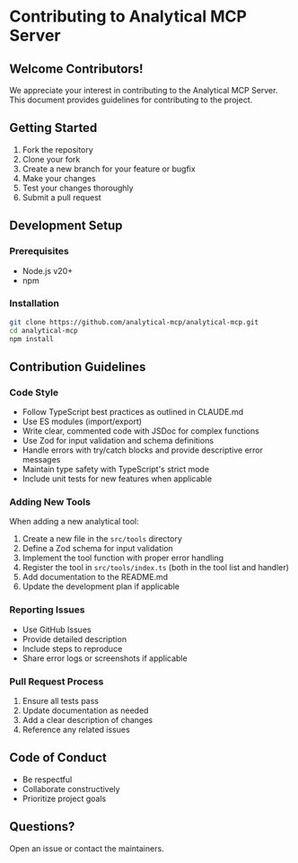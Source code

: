 # Contributing to Analytical MCP Server

## Welcome Contributors!

We appreciate your interest in contributing to the Analytical MCP Server. This document provides guidelines for contributing to the project.

## Getting Started

1. Fork the repository
2. Clone your fork
3. Create a new branch for your feature or bugfix
4. Make your changes
5. Test your changes thoroughly
6. Submit a pull request

## Development Setup

### Prerequisites
- Node.js v20+
- npm

### Installation
```bash
git clone https://github.com/analytical-mcp/analytical-mcp.git
cd analytical-mcp
npm install
```

## Contribution Guidelines

### Code Style
- Follow TypeScript best practices as outlined in CLAUDE.md
- Use ES modules (import/export)
- Write clear, commented code with JSDoc for complex functions
- Use Zod for input validation and schema definitions
- Handle errors with try/catch blocks and provide descriptive error messages
- Maintain type safety with TypeScript's strict mode
- Include unit tests for new features when applicable

### Adding New Tools
When adding a new analytical tool:

1. Create a new file in the `src/tools` directory
2. Define a Zod schema for input validation
3. Implement the tool function with proper error handling
4. Register the tool in `src/tools/index.ts` (both in the tool list and handler)
5. Add documentation to the README.md
6. Update the development plan if applicable

### Reporting Issues
- Use GitHub Issues
- Provide detailed description
- Include steps to reproduce
- Share error logs or screenshots if applicable

### Pull Request Process
1. Ensure all tests pass
2. Update documentation as needed
3. Add a clear description of changes
4. Reference any related issues

## Code of Conduct
- Be respectful
- Collaborate constructively
- Prioritize project goals

## Questions?
Open an issue or contact the maintainers.